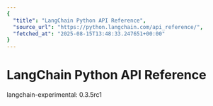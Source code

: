 ```yaml
---
{
  "title": "LangChain Python API Reference",
  "source_url": "https://python.langchain.com/api_reference/",
  "fetched_at": "2025-08-15T13:48:33.247651+00:00"
}
---
```


# LangChain Python API Reference

langchain-experimental: 0.3.5rc1
